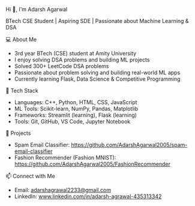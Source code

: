 Hi 👋, I'm Adarsh Agarwal

BTech CSE Student | Aspiring SDE | Passionate about Machine Learning & DSA

💻 About Me
- 3rd year BTech (CSE) student at Amity University
- I enjoy solving DSA problems and building ML projects
- Solved 300+ LeetCode DSA problems
- Passionate about problem solving and building real-world ML apps
- Currently learning Flask, Data Science & Competitive Programming

🔧 Tech Stack
- Languages: C++, Python, HTML, CSS, JavaScript
- ML Tools: Scikit-learn, NumPy, Pandas, Matplotlib
- Frameworks: Streamlit (learning), Flask (learning)
- Tools: Git, GitHub, VS Code, Jupyter Notebook

📌 Projects
- Spam Email Classifier: https://github.com/AdarshAgarwal2005/spam-email-classifier
- Fashion Recommender (Fashion MNIST): https://github.com/AdarshAgarwal2005/FashionRecommender

📫 Connect with Me
- Email: adarshagrawal2233@gmail.com
- LinkedIn: www.linkedin.com/in/adarsh-agrawal-435313342
